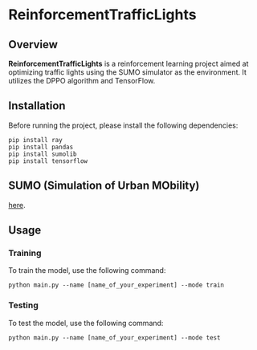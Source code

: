 # ReinforcementTrafficLights

## Overview

**ReinforcementTrafficLights** is a reinforcement learning project aimed at optimizing traffic lights using the SUMO simulator as the environment. It utilizes the DPPO algorithm and TensorFlow.

## Installation

Before running the project, please install the following dependencies:
~~~
pip install ray  
pip install pandas 
pip install sumolib
pip install tensorflow
~~~

## SUMO (Simulation of Urban MObility)

[here](https://www.eclipse.org/sumo/).

## Usage

### Training

To train the model, use the following command:
~~~
python main.py --name [name_of_your_experiment] --mode train
~~~

### Testing

To test the model, use the following command:
~~~
python main.py --name [name_of_your_experiment] --mode test
~~~
